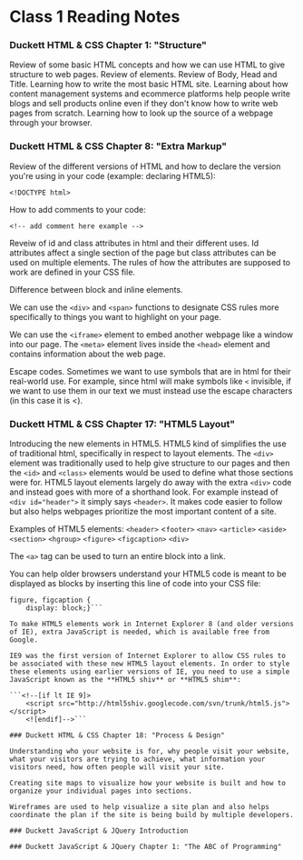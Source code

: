 # Class 1 Reading Notes

### Duckett HTML & CSS Chapter 1: "Structure"

Review of some basic HTML concepts and how we can use HTML to give structure to web pages. Review of elements. Review of Body, Head and Title. Learning how to write the most basic HTML site. Learning about how content management systems and ecommerce platforms help people write blogs and sell products online even if they don't know how to write web pages from scratch. Learning how to look up the source of a webpage through your browser.

### Duckett HTML & CSS Chapter 8: "Extra Markup"

Review of the different versions of HTML and how to declare the version you're using in your code (example: declaring HTML5):

`<!DOCTYPE html>`

How to add comments to your code:

`<!-- add comment here example -->`

Reveiw of id and class attributes in html and their different uses. Id attributes affect a single section of the page but class attributes can be used on multiple elements. The rules of how the attributes are supposed to work are defined in your CSS file.

Difference between block and inline elements.

We can use the `<div>` and `<span>` functions to designate CSS rules more specifically to things you want to highlight on your page.

We can use the `<iframe>` element to embed another webpage like a window into our page. The `<meta>` element lives inside the `<head>` element and contains information about the web page.

Escape codes. Sometimes we want to use symbols that are in html for their real-world use. For example, since html will make symbols like `<` invisible, if we want to use them in our text we must instead use the escape characters (in this case it is &lt;).

### Duckett HTML & CSS Chapter 17: "HTML5 Layout"

Introducing the new elements in HTML5. HTML5 kind of simplifies the use of traditional html, specifically in respect to layout elements. The `<div>` element was traditionally used to help give structure to our pages and then the `<id>` and `<class>` elements would be used to define what those sections were for. HTML5 layout elements largely do away with the extra `<div>` code and instead goes with more of a shorthand look. For example instead of `<div id="header">` it simply says `<header>`. It makes code easier to follow but also helps webpages prioritize the most important content of a site.

Examples of HTML5 elements: `<header>` <`footer>` `<nav>` `<article>` `<aside>` `<section>` `<hgroup>` `<figure>` `<figcaption>` `<div>`

The `<a>` tag can be used to turn an entire block into a link.

You can help older browsers understand your HTML5 code is meant to be displayed as blocks by inserting this line of code into your CSS file:

```header, section, footer, aside, nav, article,
figure, figcaption {
    display: block;}```

To make HTML5 elements work in Internet Explorer 8 (and older versions of IE), extra JavaScript is needed, which is available free from Google.

IE9 was the first version of Internet Explorer to allow CSS rules to be associated with these new HTML5 layout elements. In order to style these elements using earlier versions of IE, you need to use a simple JavaScript known as the **HTML5 shiv** or **HTML5 shim**:

```<!--[if lt IE 9]>
    <script src="http://html5shiv.googlecode.com/svn/trunk/html5.js"></script>
    <![endif]-->```

### Duckett HTML & CSS Chapter 18: "Process & Design"

Understanding who your website is for, why people visit your website, what your visitors are trying to achieve, what information your visitors need, how often people will visit your site.

Creating site maps to visualize how your website is built and how to organize your individual pages into sections.

Wireframes are used to help visualize a site plan and also helps coordinate the plan if the site is being build by multiple developers.

### Duckett JavaScript & JQuery Introduction

### Duckett JavaScript & JQuery Chapter 1: "The ABC of Programming"